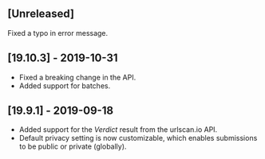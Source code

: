 ## [Unreleased]
Fixed a typo in error message.

## [19.10.3] - 2019-10-31
  - Fixed a breaking change in the API.
  - Added support for batches.

## [19.9.1] - 2019-09-18
  - Added support for the _Verdict_ result from the urlscan.io API.
  - Default privacy setting is now customizable, which enables submissions to be public or private (globally).
